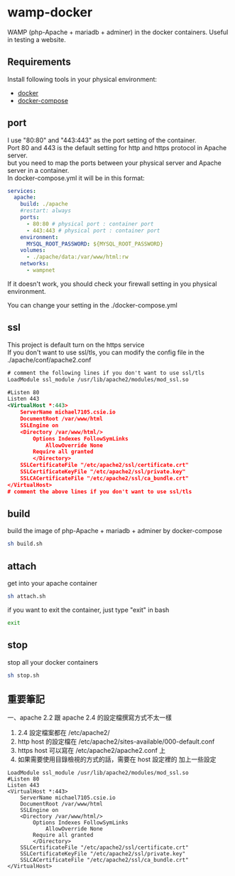 # wamp-docker
WAMP (php-Apache + mariadb + adminer) in the docker containers. Useful in testing a website.
 
## Requirements
Install following tools in your physical environment:  
- [docker](https://docs.docker.com/get-docker/)
- [docker-compose](https://docs.docker.com/compose/install/)

## port

I use "80:80" and "443:443" as the port setting of the container.  
Port 80 and 443 is the default setting for http and https protocol in Apache server.  
but you need to map the ports between your physical server and Apache server in a container.  
In docker-compose.yml it will be in this format:  
```yaml
services:
  apache:
    build: ./apache
    #restart: always
    ports:
      - 80:80 # physical port : container port
      - 443:443 # physical port : container port
    environment:
      MYSQL_ROOT_PASSWORD: ${MYSQL_ROOT_PASSWORD}
    volumes:
      - ./apache/data:/var/www/html:rw
    networks:
      - wampnet
```
If it doesn't work, you should check your firewall setting in you physical environment.  
  
You can change your setting in the ./docker-compose.yml

## ssl
This project is default turn on the https service  
If you don't want to use ssl/tls, you can modify the config file in the ./apache/conf/apache2.conf  

```xml
# comment the following lines if you don't want to use ssl/tls
LoadModule ssl_module /usr/lib/apache2/modules/mod_ssl.so

#Listen 80
Listen 443
<VirtualHost *:443>
	ServerName michael7105.csie.io
	DocumentRoot /var/www/html
	SSLEngine on
	<Directory /var/www/html/>
		Options Indexes FollowSymLinks
        	AllowOverride None
		Require all granted
    	</Directory>
	SSLCertificateFile "/etc/apache2/ssl/certificate.crt"
	SSLCertificateKeyFile "/etc/apache2/ssl/private.key"
	SSLCACertificateFile "/etc/apache2/ssl/ca_bundle.crt"
</VirtualHost>
# comment the above lines if you don't want to use ssl/tls
```

## build

build the image of php-Apache + mariadb + adminer by docker-compose

```bash
sh build.sh
```

## attach

get into your apache container

```bash
sh attach.sh
```

if you want to exit the container, just type "exit" in bash

```bash
exit
```

## stop

stop all your docker containers  

```bash
sh stop.sh
```


## 重要筆記  
一、apache 2.2 跟 apache 2.4 的設定檔撰寫方式不太一樣  
1. 2.4 設定檔案都在 /etc/apache2/  
2. http host 的設定檔在 /etc/apache2/sites-available/000-default.conf  
3. https host 可以寫在 /etc/apache2/apache2.conf 上  
4. 如果需要使用目錄檢視的方式的話，需要在 host 設定裡的 <directory> 加上一些設定  
```
LoadModule ssl_module /usr/lib/apache2/modules/mod_ssl.so
#Listen 80
Listen 443
<VirtualHost *:443>
	ServerName michael7105.csie.io
	DocumentRoot /var/www/html
	SSLEngine on
	<Directory /var/www/html/>
		Options Indexes FollowSymLinks
        	AllowOverride None
		Require all granted
    	</Directory>
	SSLCertificateFile "/etc/apache2/ssl/certificate.crt"
	SSLCertificateKeyFile "/etc/apache2/ssl/private.key"
	SSLCACertificateFile "/etc/apache2/ssl/ca_bundle.crt"
</VirtualHost>
```
